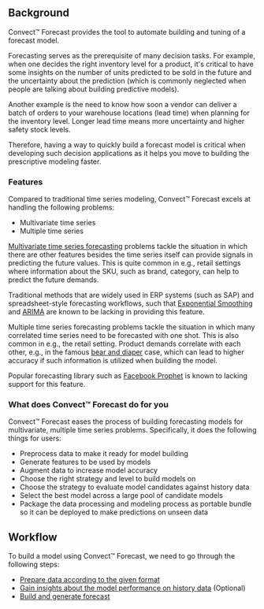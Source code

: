 

## Background

Convect™ Forecast provides the tool to automate building and tuning of a forecast model. 

Forecasting serves as the prerequisite of many decision tasks. For example, when one decides the right inventory level for a product, it's critical to have some insights on the number of units predicted to be sold in the future and the uncertainty about the prediction (which is commonly neglected when people are talking about building predictive models).

Another example is the need to know how soon a vendor can deliver a batch of orders to your warehouse locations (lead time) when planning for the inventory level. Longer lead time means more uncertainty and higher safety stock levels.

Therefore, having a way to quickly build a forecast model is critical when developing such decision applications as it helps you move to building the prescriptive modeling faster.


### Features

Compared to traditional time series modeling, Convect™ Forecast excels at handling the following problems:

* Multivariate time series
* Multiple time series

[Multivariate time series forecasting](https://towardsdatascience.com/multivariate-time-series-forecasting-653372b3db36) problems tackle the situation in which there are other features besides the time series itself can provide signals in predicting the future values.
This is quite common in e.g., retail settings where information about the SKU, such as brand, category, can help to predict the future demands. 

Traditional methods that are widely used in ERP systems (such as SAP) and spreadsheet-style forecasting workflows, such that [Exponential Smoothing](https://en.wikipedia.org/wiki/Exponential_smoothing) and [ARIMA](https://en.wikipedia.org/wiki/Autoregressive_integrated_moving_average) are known to be lacking in providing this feature.

Multiple time series forecasting problems tackle the situation in which many correlated time series need to be forecasted with one shot. This is also common in e.g., the retail setting. Product demands correlate with each other, e.g., in the famous [bear and diaper](https://www.forbes.com/forbes/1998/0406/6107128a.html) case, which can lead to higher accuracy if such information is utilized when building the model.

Popular forecasting library such as [Facebook Prophet](https://facebook.github.io/prophet/) is known to lacking support for this feature.


### What does Convect™ Forecast do for you

Convect™ Forecast eases the process of building forecasting models for multivariate, multiple time series problems. Specifically, it does the following things for users:

* Preprocess data to make it ready for model building
* Generate features to be used by models
* Augment data to increase model accuracy
* Choose the right strategy and level to build models on
* Choose the strategy to evaluate model candidates against history data
* Select the best model across a large pool of candidate models
* Package the data processing and modeling process as portable bundle so it can be deployed to make predictions on unseen data

## Workflow

To build a model using Convect™ Forecast, we need to go through the following steps:

* [Prepare data according to the given format](data-prepare.md)
* [Gain insights about the model performance on history data](run-backtest.md) (Optional)
* [Build and generate forecast](run-forecast.md)

